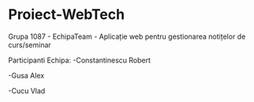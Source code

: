 # Proiect-WebTech
Grupa 1087 - EchipaTeam - Aplicație web pentru gestionarea notițelor de curs/seminar





Participanti Echipa:
-Constantinescu Robert





-Gusa Alex





-Cucu Vlad
